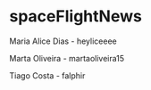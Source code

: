 # spaceFlightNews

Maria Alice Dias - heyliceeee

Marta Oliveira - martaoliveira15

Tiago Costa - falphir
